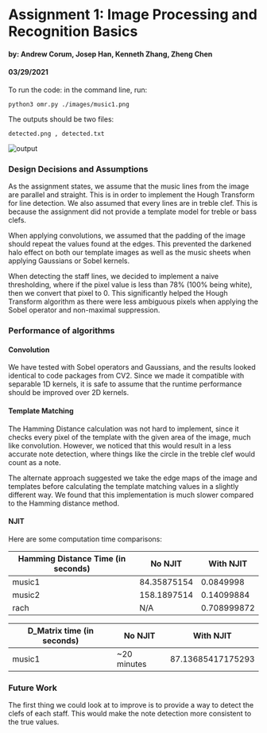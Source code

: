 # Assignment 1: Image Processing and Recognition Basics
#### by: Andrew Corum, Josep Han, Kenneth Zhang, Zheng Chen
#### 03/29/2021

 <!-- Your report should explain how to run your code
and any design decisions or other assumptions you made -->

To run the code: in the command line, run: 

```python3 omr.py ./images/music1.png```

The outputs should be two files: 

```detected.png , detected.txt```

![output](detected.png)

### Design Decisions and Assumptions
As the assignment states, we assume that the music lines from the image are parallel and straight. This is in order to implement the Hough Transform for line detection. We also assumed that every lines are in treble clef. This is because the assignment did not provide a template model for treble or bass clefs. 

When applying convolutions, we assumed that the padding of the image should repeat the values found at the edges. This prevented the darkened halo effect on both our template images as well as the music sheets when applying Gaussians or Sobel kernels.

When detecting the staff lines, we decided to implement a naive thresholding, where if the pixel value is less than 78% (100% being white), then we convert that pixel to 0. This significantly helped the Hough Transform algorithm as there were less ambiguous pixels when applying the Sobel operator and non-maximal suppression.

### Performance of algorithms
#### Convolution
We have tested with Sobel operators and Gaussians, and the results looked identical to code packages from CV2. Since we made it compatible with separable 1D kernels, it is safe to assume that the runtime performance should be improved over 2D kernels.


#### Template Matching
The Hamming Distance calculation was not hard to implement, since it checks every pixel of the template with the given area of the image, much like convolution. However, we noticed that this would result in a less accurate note detection, where things like the circle in the treble clef would count as a note. 

The alternate approach suggested we take the edge maps of the image and templates before calculating the template matching values in a slightly different way. We found that this implementation is much slower compared to the Hamming distance method. 

#### NJIT 
Here are some computation time comparisons:

Hamming Distance Time (in seconds)|No NJIT|With NJIT
------------ | ------------ | -------------
music1|84.35875154|0.0849998
music2|158.1897514|0.14099884
rach|N/A|0.708999872

D_Matrix time (in seconds) |No NJIT|With NJIT
------------ | ------------ | -------------
music1|~20 minutes|87.13685417175293


### Future Work
The first thing we could look at to improve is to provide a way to detect the clefs of each staff. This would make the note detection more consistent to the true values. 